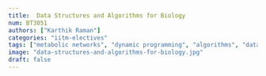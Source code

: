 ```yaml
---
title:  Data Structures and Algorithms for Biology
num: BT3051
authors: ["Karthik Raman"]
categories: "iitm-electives"
tags: ["metabolic networks", "dynamic programming", "algorithms", "data structure"]
image: "data-structures-and-algorithms-for-biology.jpg"
draft: false
---
```


